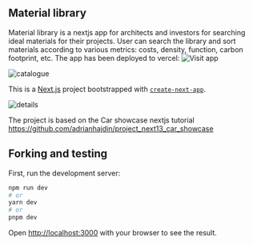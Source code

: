 ## Material library
Material library is a nextjs app for architects and investors for searching ideal materials for their projects. User can search the library and sort materials according to various metrics: costs, density, function, carbon footprint, etc.
The app has been deployed to vercel: ![Visit app](https://material-library.vercel.app/)

![catalogue](https://github.com/Curiosit/material-library/assets/17218693/266329d6-667b-41f4-b85d-2bb977b8c73f)


This is a [Next.js](https://nextjs.org/) project bootstrapped with [`create-next-app`](https://github.com/vercel/next.js/tree/canary/packages/create-next-app).

![details](https://github.com/Curiosit/material-library/assets/17218693/510ba5f0-1a1b-4fba-b2e3-cf94c86d5a79)



The project is based on the Car showcase nextjs tutorial https://github.com/adrianhajdin/project_next13_car_showcase

## Forking and testing
First, run the development server:

```bash
npm run dev
# or
yarn dev
# or
pnpm dev
```
Open [http://localhost:3000](http://localhost:3000) with your browser to see the result.




